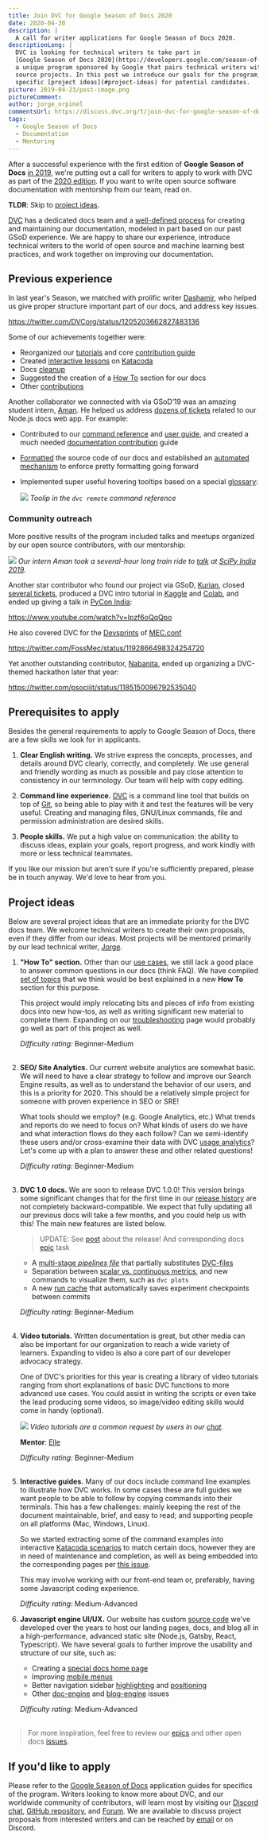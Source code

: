 ```yaml
---
title: Join DVC for Google Season of Docs 2020
date: 2020-04-30
description: |
  A call for writer applications for Google Season of Docs 2020.
descriptionLong: |
  DVC is looking for technical writers to take part in
  [Google Season of Docs 2020](https://developers.google.com/season-of-docs) —
  a unique program sponsored by Google that pairs technical writers with open
  source projects. In this post we introduce our goals for the program, and
  specific [project ideas](#project-ideas) for potential candidates.
picture: 2019-04-23/post-image.png
pictureComment:
author: jorge_orpinel
commentsUrl: https://discuss.dvc.org/t/join-dvc-for-google-season-of-docs-2020/375
tags:
  - Google Season of Docs
  - Documentation
  - Mentoring
---
```


After a successful experience with the first edition of **Google Season of
Docs** [in 2019](/blog/dvc-project-ideas-for-google-summer-of-docs-2019), we're
putting out a call for writers to apply to work with DVC as part of the
[2020 edition](https://developers.google.com/season-of-docs). If you want to
write open source software documentation with mentorship from our team, read on.

**TLDR**: Skip to [project ideas](#project-ideas).

[DVC](https://dvc.org/) has a dedicated docs team and a
[well-defined process](/doc/user-guide/contributing/docs) for creating and
maintaining our documentation, modeled in part based on our past GSoD
experience. We are happy to share our experience, introduce technical writers to
the world of open source and machine learning best practices, and work together
on improving our documentation.

## Previous experience

In last year's Season, we matched with prolific writer
[Dashamir](https://github.com/dashohoxha), who helped us give proper structure
important part of our docs, and address key issues.

https://twitter.com/DVCorg/status/1205203662827483136

Some of our achievements together were:

- Reorganized our [tutorials](https://github.com/iterative/dvc.org/pull/666) and
  core [contribution guide](https://github.com/iterative/dvc.org/pull/726)
- Created [interactive lessons](https://github.com/iterative/dvc.org/issues/546)
  on [Katacoda](https://www.katacoda.com/dvc)
- Docs [cleanup](https://github.com/iterative/dvc.org/pull/734)
- Suggested the creation of a
  [How To](https://github.com/iterative/dvc.org/issues/563) section for our docs
- Other
  [contributions](https://github.com/iterative/dvc.org/pulls?q=is%3Apr+is%3Aclosed+author%3Adashohoxha)

Another collaborator we connected with via GSoD’19 was an amazing student
intern, [Aman](https://github.com/algomaster99). He helped us address
[dozens of tickets](https://github.com/iterative/dvc.org/pulls?q=is%3Apr+author%3Aalgomaster99+is%3Aclosed)
related to our Node.js docs web app. For example:

- Contributed to our
  [command reference](https://github.com/iterative/dvc.org/pull/315) and
  [user guide](https://github.com/iterative/dvc.org/pull/366), and created a
  much needed
  [documentation contribution](https://github.com/iterative/dvc.org/pull/317)
  guide

- [Formatted](https://github.com/iterative/dvc.org/pull/328) the source code of
  our docs and established an
  [automated mechanism](https://github.com/iterative/dvc.org/pull/386) to
  enforce pretty formatting going forward

- Implemented super useful hovering tooltips based on a special
  [glossary](https://github.com/iterative/dvc.org/pull/431):

  ![](/uploads/images/2020-04-30/tooltip.png) _Toolip in the `dvc remote`
  command reference_

### Community outreach

More positive results of the program included talks and meetups organized by our
open source contributors, with our mentorship:

![](/uploads/images/2020-04-30/SciPy_India_Aman.png) _Our intern Aman took a
several-hour long train ride to
[talk](https://static.fossee.in/scipy2019/SciPyTalks/SciPyIndia2019%5FS011%5FStoring%5Fa%5Ffew%5Fversions%5Fof%5Fa%5F5GB%5Ffile%5Fin%5Fa%5Fdata%5Fscience%5Fproject%5F20191130.mp4)
at [SciPy India 2019](https://scipy.in/2019)._

Another star contributor who found our project via GSoD,
[Kurian](https://github.com/kurianbenoy), closed
[several tickets](https://github.com/iterative/dvc.org/issues?q=is%3Aissue+kurianbenoy),
produced a DVC intro tutorial in
[Kaggle](https://www.kaggle.com/kurianbenoy/introduction-to-data-version-control-dvc)
and
[Colab](https://colab.research.google.com/drive/1O1XmUZ8Roj1dFxWTrpE55_A7lVkWfG04),
and ended up giving a talk in
[PyCon India](https://in.pycon.org/cfp/2019/proposals/machine-learning-model-and-dataset-versioning~dRqRb/):

https://www.youtube.com/watch?v=Ipzf6oQqQpo

He also covered DVC for the
[Devsprints](https://kurianbenoy.github.io/2019-11-03-Devsprints%5Fexperience/)
of [MEC.conf](https://conf.mec.dev/2019/sprint/)

https://twitter.com/FossMec/status/1192866498324254720

Yet another outstanding contributor,
[Nabanita](https://twitter.com/explorer_07), ended up organizing a DVC-themed
hackathon later that year:

https://twitter.com/psociiit/status/1185150096792535040

## Prerequisites to apply

Besides the general requirements to apply to Google Season of Docs, there are a
few skills we look for in applicants.

1. **Clear English writing.** We strive express the concepts, processes, and
   details around DVC clearly, correctly, and completely. We use general and
   friendly wording as much as possible and pay close attention to consistency
   in our terminology. Our team will help with copy editing.

1. **Command line experience.** [DVC](/doc) is a command line tool that builds
   on top of [Git](https://git-scm.com/), so being able to play with it and test
   the features will be very useful. Creating and managing files, GNU/Linux
   commands, file and permission administration are desired skills.

1. **People skills.** We put a high value on communication: the ability to
   discuss ideas, explain your goals, report progress, and work kindly with more
   or less technical teammates.

If you like our mission but aren't sure if you're sufficiently prepared, please
be in touch anyway. We'd love to hear from you.

## Project ideas

Below are several project ideas that are an immediate priority for the DVC docs
team. We welcome technical writers to create their own proposals, even if they
differ from our ideas. Most projects will be mentored primarily by our lead
technical writer, [Jorge](https://github.com/jorgeorpinel).

1. **"How To" section.** Other than our
   [use cases](https://dvc.org/doc/use-cases), we still lack a good place to
   answer common questions in our docs (think FAQ). We have compiled
   [set of topics](https://github.com/iterative/dvc.org/issues/899) that we
   think would be best explained in a new **How To** section for this purpose.

   This project would imply relocating bits and pieces of info from existing
   docs into new how-tos, as well as writing significant new material to
   complete them. Expanding on our
   [troubleshooting](https://dvc.org/doc/user-guide/troubleshooting) page would
   probably go well as part of this project as well.

   _Difficulty rating:_ Beginner-Medium<br/><br/>

1. **SEO/ Site Analytics.** Our current website analytics are somewhat basic. We
   will need to have a clear strategy to follow and improve our Search Engine
   results, as well as to understand the behavior of our users, and this is a
   priority for 2020. This should be a relatively simple project for someone
   with proven experience in SEO or SRE!

   What tools should we employ? (e.g. Google Analytics, etc.) What trends and
   reports do we need to focus on? What kinds of users do we have and what
   interaction flows do they each follow? Can we semi-identify these users
   and/or cross-examine their data with DVC
   [usage analytics](https://dvc.org/doc/user-guide/analytics)? Let's come up
   with a plan to answer these and other related questions!

   _Difficulty rating:_ Beginner-Medium<br/><br/>

1. **DVC 1.0 docs.** We are soon to release DVC 1.0.0! This version brings some
   significant changes that for the first time in our
   [release history](https://github.com/iterative/dvc/releases) are not
   completely backward-compatible. We expect that fully updating all our
   previous docs will take a few months, and you could help us with this! The
   main new features are listed below.

   > UPDATE: See [post](https://dvc.org/blog/dvc-3-years-and-1-0-release) about
   > the release! And corresponding docs
   > [epic](https://github.com/iterative/dvc.org/issues/1255) task

   - A
     [multi-stage _pipelines file_](https://github.com/iterative/dvc/issues/1871)
     that partially substitutes
     [DVC-files](https://dvc.org/doc/user-guide/dvc-file-format)
   - Separation between
     [scalar vs. continuous metrics](https://github.com/iterative/dvc/issues/3409),
     and new commands to visualize them, such as `dvc plots`
   - A new [run cache](https://github.com/iterative/dvc/issues/1234) that
     automatically saves experiment checkpoints between commits

   _Difficulty rating:_ Beginner-Medium<br/><br/>

1. **Video tutorials.** Written documentation is great, but other media can also
   be important for our organization to reach a wide variety of learners.
   Expanding to video is also a core part of our developer advocacy strategy.

   One of DVC's priorities for this year is creating a library of video
   tutorials ranging from short explanations of basic DVC functions to more
   advanced use cases. You could assist in writing the scripts or even take the
   lead producing some videos, so image/video editing skills would come in handy
   (optional).

   ![](/uploads/images/2020-04-30/Discord_user_video_tutorials.png) _Video
   tutorials are a common request by users in our [chat](https://dvc.org/chat)._

   **Mentor**: [Elle](https://github.com/andronovhopf)

   _Difficulty rating:_ Beginner-Medium<br/><br/>

1. **Interactive guides.** Many of our docs include command line examples to
   illustrate how DVC works. In some cases these are full guides we want people
   to be able to follow by copying commands into their terminals. This has a few
   challenges: mainly keeping the rest of the document maintainable, brief, and
   easy to read; and supporting people on all platforms (Mac, Windows, Linux).

   So we started extracting some of the command examples into interactive
   [Katacoda scenarios](https://www.katacoda.com/dvc) to match certain docs,
   however they are in need of maintenance and completion, as well as being
   embedded into the corresponding pages per
   [this issue](https://github.com/iterative/dvc.org/issues/670).

   This may involve working with our front-end team or, preferably, having some
   Javascript coding experience.

   _Difficulty rating:_ Medium-Advanced

1. **Javascript engine UI/UX.** Our website has custom
   [source code](https://github.com/iterative/dvc.org/tree/master/src) we've
   developed over the years to host our landing pages, docs, and blog all in a
   high-performance, advanced static site (Node.js, Gatsby, React, Typescript).
   We have several goals to further improve the usability and structure of our
   site, such as:

   - Creating a
     [special docs home page](https://github.com/iterative/dvc.org/issues/1073)
   - Improving [mobile menus](https://github.com/iterative/dvc.org/issues/808)
   - Better navigation sidebar
     [highlighting](https://github.com/iterative/dvc.org/issues/753) and
     [positioning](https://github.com/iterative/dvc.org/issues/1198)
   - Other
     [doc-engine](https://github.com/iterative/dvc.org/issues?q=is%3Aopen+is%3Aissue+label%3Adoc-engine)
     and
     [blog-engine](https://github.com/iterative/dvc.org/issues?q=is%3Aopen+is%3Aissue+label%3Ablog-engine)
     issues

   _Difficulty rating:_ Medium-Advanced<br/><br/>

> For more inspiration, feel free to review our
> [epics](https://github.com/iterative/dvc.org/labels/epic) and other open docs
> [issues](https://github.com/iterative/dvc.org/issues?q=is%3Aopen+is%3Aissue+label%3Adoc-content+).

## If you'd like to apply

Please refer to the
[Google Season of Docs](https://developers.google.com/season-of-docs)
application guides for specifics of the program. Writers looking to know more
about DVC, and our worldwide community of contributors, will learn most by
visiting our [Discord chat](https://dvc.org/chat),
[GitHub repository](https://github.com/iterative/dvc), and
[Forum](https://discuss.dvc.org/). We are available to discuss project proposals
from interested writers and can be reached by [email](mailto:support@dvc.org) or
on Discord.
